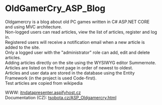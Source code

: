 # OldGamerCry_ASP_Blog
Oldgamercry is a blog about old PC games written in C# ASP.NET CORE and using  MVC architecture. <br>
Non-logged users can read articles, view the list of articles, register and log in. <br>
Registered users will receive a notification email when a new article is added to the site. <br>
Only a logged user with the "administrator" role can add, edit and delete articles.<br>
Adding articles directly on the site using the WYSIWYG editor Summernote.<br>
Articles are listed on the front page in order of newest to oldest.<br>
Articles and user data are stored in the database using the Entity Framework (in the project is used
Code-first). <br>
Test articles are copied from wikipedia <br>

WWW: <a href="http://itndatapresenter.aspifyhost.cz/">itndatapresenter.aspifyhost.cz<a><br>
Documentation (CZ): <a href="https://tsobota.cz/ASP_Oldgamercry.html">tsobota.cz/ASP_Oldgamercry.html<a>
